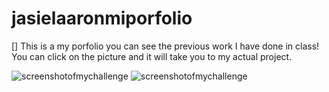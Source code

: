 # jasielaaronmiporfolio

[<linktodeployedapplication>]
This is a my porfolio you can see the previous work I have done in class! You can click on the picture and it will take you to my actual project. 

![screenshotofmychallenge](Screenshot%202024-01-09%20at%204.49.12 PM.png/Screenshot%202024-01-09%20at%204.49.12 PM.png)
![screenshotofmychallenge](Screenshot%202024-01-09%20at%204.49.27 PM.png/Screenshot%202024-01-09%20at%204.49.27 PM.png)